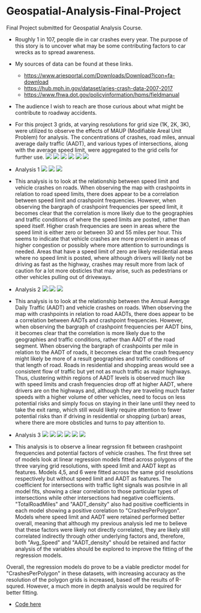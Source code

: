 # Geospatial-Analysis-Final-Project
Final Project submitted for Geospatial Analysis Course. 

- Roughly 1 in 107, people die in car crashes every year.  The purpose of this story is to uncover what may be some contributing factors to car wrecks as to spread awareness.

- My sources of data can be found at these links.
  - https://www.ariesportal.com/Downloads/Download?icon=fa-download
  - https://hub.mph.in.gov/dataset/aries-crash-data-2007-2017
  - https://www.fhwa.dot.gov/policyinformation/hpms/fieldmanual

- The audience I wish to reach are those curious about what might be contribute to roadway accidents.

- For this project 3 grids, at varying resolutions for grid size (1K, 2K, 3K), were utilized to observe the effects of MAUP (Modifiable Areal Unit Problem) for analysis. The concentrations of crashes, road miles, annual average daily traffic (AADT), and various types of intersections,  along with the average speed limit, were aggregated to the grid cells for further use.
![](https://github.com/JasonSpaw/Geospatial-Analysis-Final-Project/blob/main/Crash%20Grid%201.png)
![](https://github.com/JasonSpaw/Geospatial-Analysis-Final-Project/blob/main/Crash%20Grid%202.png)
![](https://github.com/JasonSpaw/Geospatial-Analysis-Final-Project/blob/main/Crash%20Grid%203.png)
![](https://github.com/JasonSpaw/Geospatial-Analysis-Final-Project/blob/main/Roads%20Grid%201.png)
![](https://github.com/JasonSpaw/Geospatial-Analysis-Final-Project/blob/main/Roads%20Grid%202.png)
![](https://github.com/JasonSpaw/Geospatial-Analysis-Final-Project/blob/main/Roads%20Grid%203.png)

- Analysis 1
![](https://github.com/JasonSpaw/Geospatial-Analysis-Final-Project/blob/main/Speed%20limit%20ranges.png)
![](https://github.com/JasonSpaw/Geospatial-Analysis-Final-Project/blob/main/crashes%20over%20speed%20limit.png)
![](https://github.com/JasonSpaw/Geospatial-Analysis-Final-Project/blob/main/crashes%20per%20mile%20v%20speed%20limit.png)

- This analysis is to look at the relationship between speed limit and vehicle crashes on roads.  When observing the map with crashpoints in relation to road speed limits, there does appear to be a correlation between speed limit and crashpoint frequencies. However, when observing the bargraph of crashpoint frequencies per speed limit, it becomes clear that the correlation is more likely due to the geographies and traffic conditions of where the speed limits are posted, rather than speed itself.  Higher crash frequencies are seen in areas where the speed limit is either zero or between 30 and 55 miles per hour.  This seems to indicate that vehicle crashes are more prevolent in areas of higher congestion or possibly where more attention to surroundings is needed.  Areas that have a speed limit of zero are likely residential areas where no speed limit is posted, where although drivers will likely not be driving as fast as the highway, crashes may result more from lack of caution for a lot more obsticles that may arise, such as pedestrians or other vehicles pulling out of driveways.

- Analysis 2
![](https://github.com/JasonSpaw/Geospatial-Analysis-Final-Project/blob/main/AADT%20quantiles.png)
![](https://github.com/JasonSpaw/Geospatial-Analysis-Final-Project/blob/main/Crashes%20Over%20AADT.png)
![](https://github.com/JasonSpaw/Geospatial-Analysis-Final-Project/blob/main/Crashes%20per%20mile%20v%20AADT.png)

- This analysis is to look at the relationship between the Annual Average Daily Traffic (AADT) and vehicle crashes on roads.  When observing the map with crashpoints in relation to road AADTs, there does appear to be a correlation between AADTs and crashpoint frequencies. However, when observing the bargraph of crashpoint frequencies per AADT bins, it becomes clear that the correlation is more likely due to the geographies and traffic conditions, rather than AADT of the road segment.  When observing the bargraph of crashpoints per mile in relation to the AADT of roads, it becomes clear that the crash frequency might likely be more of a result geographies and traffic conditions of that length of road.  Roads in residential and shopping areas would see a consistent flow of traffic but yet not as much traffic as major highways.  Thus, clustering within regions of AADT levels is observed much like with speed limits and crash frequencies drop off at higher AADT, where drivers are on the highways and, although they are traveling much faster speeds with a higher volume of other vehicles, need to focus on less potential risks and simply focus on staying in their lane until they need to take the exit ramp, which still would likely require attention to fewer potential risks than if driving in residential or shopping (urban) areas, where there are more obsticles and turns to pay attention to.

- Analysis 3
![](https://github.com/JasonSpaw/Geospatial-Analysis-Final-Project/blob/main/model1.PNG)
![](https://github.com/JasonSpaw/Geospatial-Analysis-Final-Project/blob/main/model2.PNG)
![](https://github.com/JasonSpaw/Geospatial-Analysis-Final-Project/blob/main/model3.PNG)
![](https://github.com/JasonSpaw/Geospatial-Analysis-Final-Project/blob/main/model4.PNG)
![](https://github.com/JasonSpaw/Geospatial-Analysis-Final-Project/blob/main/model5.PNG)
![](https://github.com/JasonSpaw/Geospatial-Analysis-Final-Project/blob/main/model6.PNG)

- This analysis is to observe a linear regrssion fit between crashpoint frequencies and potential factors of vehicle crashes.  The first three set of models look at linear regression models fitted across polygons of the three varying grid resolutions, with speed limit and AADT kept as features.  Models 4,5, and 6 were fitted across the same grid resolutions respectively but without speed limit and AADT as features.  The coefficient for intersections with traffic light signals was positvie in all model fits, showing a clear correlation to those particular types of intersections while other intersections had negative coefficients.  "TotalRoadMiles" and "AADT_density" also had positive coefficients in each model showing a positive corelation to "CrashesPerPolygon".  Models where speed limit and AADT were retained performed better overall, meaning that although my previous analysis led me to believe that these factors were likely not directly correlated, they are likely still correlated indirectly through other underlying factors and, therefore, both "Avg_Speed" and "AADT_density" should be retained and factor analysis of the variables should be explored to improve the fitting of the regression models.

Overall, the regression models do prove to be a viable predictor model for "CrashesPerPolygon" in these datasets, with increasing accuracy as the resolution of the polygon grids is increased, based off the results of R-squred.  However, a much more in depth analysis would be required for better fitting.

- [Code here](https://github.com/JasonSpaw/Geospatial-Analysis-Final-Project/blob/main/Project-GeospatialWorkflow!.ipynb)
